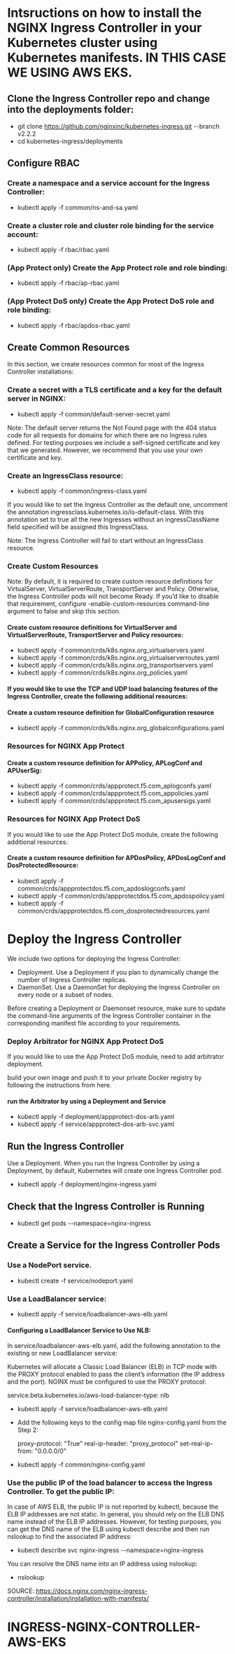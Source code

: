 # Intsructions on how to install the NGINX Ingress Controller in your Kubernetes cluster using Kubernetes manifests. IN THIS CASE WE USING AWS EKS.
## Clone the Ingress Controller repo and change into the deployments folder:

* git clone https://github.com/nginxinc/kubernetes-ingress.git --branch v2.2.2
* cd kubernetes-ingress/deployments

## Configure RBAC

### Create a namespace and a service account for the Ingress Controller:
* kubectl apply -f common/ns-and-sa.yaml
### Create a cluster role and cluster role binding for the service account:
* kubectl apply -f rbac/rbac.yaml
### (App Protect only) Create the App Protect role and role binding:
* kubectl apply -f rbac/ap-rbac.yaml
### (App Protect DoS only) Create the App Protect DoS role and role binding:
* kubectl apply -f rbac/apdos-rbac.yaml

## Create Common Resources
In this section, we create resources common for most of the Ingress Controller installations:

### Create a secret with a TLS certificate and a key for the default server in NGINX:
* kubectl apply -f common/default-server-secret.yaml

Note: The default server returns the Not Found page with the 404 status code for all requests for domains for which there are no Ingress rules defined. For testing purposes we include a self-signed certificate and key that we generated. However, we recommend that you use your own certificate and key.

### Create an IngressClass resource:
*  kubectl apply -f common/ingress-class.yaml

If you would like to set the Ingress Controller as the default one, uncomment the annotation ingressclass.kubernetes.io/is-default-class. With this annotation set to true all the new Ingresses without an ingressClassName field specified will be assigned this IngressClass.

Note: The Ingress Controller will fail to start without an IngressClass resource.

### Create Custom Resources
Note: By default, it is required to create custom resource definitions for VirtualServer, VirtualServerRoute, TransportServer and Policy. Otherwise, the Ingress Controller pods will not become Ready. If you’d like to disable that requirement, configure -enable-custom-resources command-line argument to false and skip this section.

#### Create custom resource definitions for VirtualServer and VirtualServerRoute, TransportServer and Policy resources:
* kubectl apply -f common/crds/k8s.nginx.org_virtualservers.yaml
* kubectl apply -f common/crds/k8s.nginx.org_virtualserverroutes.yaml
* kubectl apply -f common/crds/k8s.nginx.org_transportservers.yaml
* kubectl apply -f common/crds/k8s.nginx.org_policies.yaml

#### If you would like to use the TCP and UDP load balancing features of the Ingress Controller, create the following additional resources:
#### Create a custom resource definition for GlobalConfiguration resource
* kubectl apply -f common/crds/k8s.nginx.org_globalconfigurations.yaml

### Resources for NGINX App Protect

#### Create a custom resource definition for APPolicy, APLogConf and APUserSig:

*  kubectl apply -f common/crds/appprotect.f5.com_aplogconfs.yaml
* kubectl apply -f common/crds/appprotect.f5.com_appolicies.yaml
* kubectl apply -f common/crds/appprotect.f5.com_apusersigs.yaml

### Resources for NGINX App Protect DoS
If you would like to use the App Protect DoS module, create the following additional resources:

#### Create a custom resource definition for APDosPolicy, APDosLogConf and DosProtectedResource:

*  kubectl apply -f common/crds/appprotectdos.f5.com_apdoslogconfs.yaml
* kubectl apply -f common/crds/appprotectdos.f5.com_apdospolicy.yaml
* kubectl apply -f common/crds/appprotectdos.f5.com_dosprotectedresources.yaml

# Deploy the Ingress Controller
We include two options for deploying the Ingress Controller:

* Deployment. Use a Deployment if you plan to dynamically change the number of Ingress Controller replicas.
* DaemonSet. Use a DaemonSet for deploying the Ingress Controller on every node or a subset of nodes.

Before creating a Deployment or Daemonset resource, make sure to update the command-line arguments of the Ingress Controller container in the corresponding manifest file according to your requirements.

### Deploy Arbitrator for NGINX App Protect DoS
If you would like to use the App Protect DoS module, need to add arbitrator deployment.

build your own image and push it to your private Docker registry by following the instructions from here.

#### run the Arbitrator by using a Deployment and Service
* kubectl apply -f deployment/appprotect-dos-arb.yaml
* kubectl apply -f service/appprotect-dos-arb-svc.yaml

## Run the Ingress Controller
Use a Deployment. When you run the Ingress Controller by using a Deployment, by default, Kubernetes will create one Ingress Controller pod.

* kubectl apply -f deployment/nginx-ingress.yaml

## Check that the Ingress Controller is Running

* kubectl get pods --namespace=nginx-ingress

## Create a Service for the Ingress Controller Pods

### Use a NodePort service.
* kubectl create -f service/nodeport.yaml

### Use a LoadBalancer service:
* kubectl apply -f service/loadbalancer-aws-elb.yaml

#### Configuring a LoadBalancer Service to Use NLB:
In service/loadbalancer-aws-elb.yaml, add the following annotation to the existing or new LoadBalancer service:


Kubernetes will allocate a Classic Load Balancer (ELB) in TCP mode with the PROXY protocol enabled to pass the client’s information (the IP address and the port). NGINX must be configured to use the PROXY protocol:

service.beta.kubernetes.io/aws-load-balancer-type: nlb

* kubectl apply -f service/loadbalancer-aws-elb.yaml


* Add the following keys to the config map file nginx-config.yaml from the Step 2:

  proxy-protocol: "True"
  real-ip-header: "proxy_protocol"
  set-real-ip-from: "0.0.0.0/0"

* kubectl apply -f common/nginx-config.yaml

### Use the public IP of the load balancer to access the Ingress Controller. To get the public IP:

In case of AWS ELB, the public IP is not reported by kubectl, because the ELB IP addresses are not static. In general, you should rely on the ELB DNS name instead of the ELB IP addresses. However, for testing purposes, you can get the DNS name of the ELB using kubectl describe and then run nslookup to find the associated IP address:

* kubectl describe svc nginx-ingress --namespace=nginx-ingress

You can resolve the DNS name into an IP address using nslookup:

* nslookup <dns-name>


SOURCE: https://docs.nginx.com/nginx-ingress-controller/installation/installation-with-manifests/



# INGRESS-NGINX-CONTROLLER-AWS-EKS
